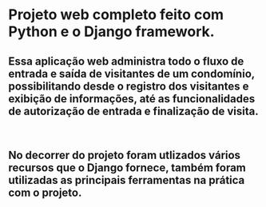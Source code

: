 # Projeto web completo feito com Python e o Django framework.

## Essa aplicação web administra todo o fluxo de entrada e saída de visitantes de um condomínio, possibilitando desde o registro dos visitantes e exibição de informações, até as funcionalidades de autorização de entrada e finalização de visita.

&ensp;

## No decorrer do projeto foram utlizados vários recursos que o Django fornece, também foram utilizadas as principais ferramentas na prática com o projeto.
